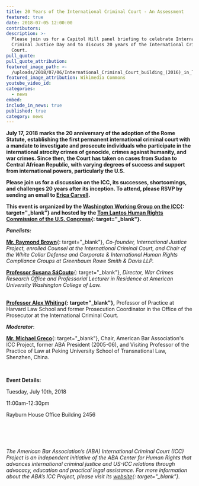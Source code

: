 ```yaml
---
title: 20 Years of the International Criminal Court - An Assessment
featured: true
date: 2018-07-05 12:00:00
contributors:
description: >-
  Please join us for a Capitol Hill panel briefing to celebrate International
  Criminal Justice Day and to discuss 20 years of the International Criminal
  Court.
pull_quote:
pull_quote_attribution:
featured_image_path: >-
  /uploads/2018/07/06/International_Criminal_Court_building_(2016)_in_The_Hague.jpg
featured_image_attribution: Wikimedia Commons
youtube_video_id:
categories:
  - news
embed:
include_in_news: true
published: true
category: news
---
```


**July 17, 2018 marks the 20 anniversary of the adoption of the Rome Statute, establishing the first permanent international criminal court with a mandate to investigate and prosecute individuals who participate in the international atrocity crimes of genocide, crimes against humanity, and war crimes. Since then, the Court has taken on cases from Sudan to Central African Republic, with varying degrees of success and support from international powers, particularly the U.S.**

**Please join us for a discussion on the ICC, its successes, shortcomings, and challenges 20 years after its inception. To attend, please RSVP by sending an email to [Erica Carvell](mailto:erica.carvell@opensocietyfoundations.org?subject=RSVP%20-%2020%20Years%20of%20the%20ICC%20-%20An%20Assessment).&nbsp;**

**This event is organized by the [Washington Working Group on the ICC](https://www.washingtonicc.org/){: target="_blank"} and hosted by the [Tom Lantos Human Rights Commission of the U.S. Congress](https://humanrightscommission.house.gov/){: target="_blank"}.&nbsp;**

***Panelists:***

[**Mr. Raymond Brown**](https://www.greenbaumlaw.com/attorneys-Raymond-Brown.html){: target="_blank"}, *Co-founder, International Justice Project, enrolled Counsel at the International Criminal Court, and Chair of the White Collar Defense and Corporate & International Human Rights Compliance Groups at Greenbaum Rowe Smith & Davis LLP.*

[**Professor Susana S&aacute;Couto**](https://www.wcl.american.edu/community/faculty/profile/sacouto/bio){: target="_blank"}, *Director, War Crimes Research Office and Professorial Lecturer in Residence at American University Washington College of Law.*

<br>**[Professor Alex Whiting](https://www.aba-icc.org/board-of-advisors/alex-whiting/){: target="_blank"},** Professor of Practice at Harvard Law School and former Prosecution Coordinator in the Office of the Prosecutor at the International Criminal Court.

***Moderator***:

[**Mr. Michael Greco**](https://www.aba-icc.org/board-of-advisors/michael-s-greco/){: target="_blank"}, Chair, American Bar Association's ICC Project, former ABA President (2005-06), and Visiting Professor of the Practice of Law at Peking University School of Transnational Law, Shenzhen, China.

&nbsp;

**Event Details:**

Tuesday, July 10th, 2018&nbsp;

11:00am-12:30pm

Rayburn House Office Building 2456

&nbsp;

&nbsp;

###### *The American Bar Association’s (ABA) International Criminal Court (ICC) Project is an independent initiative of the ABA Center for Human Rights that advances international criminal justice and US-ICC relations through advocacy, education and practical legal assistance. For more information about the ABA’s ICC Project, please visit its&nbsp;[website](www.aba-icc.org){: target="_blank"}.*